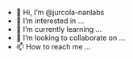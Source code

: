 - 👋 Hi, I’m @jurcola-nanlabs
- 👀 I’m interested in ...
- 🌱 I’m currently learning ...
- 💞️ I’m looking to collaborate on ...
- 📫 How to reach me ...

<!---
jurcola-nanlabs/jurcola-nanlabs is a ✨ special ✨ repository because its `README.md` (this file) appears on your GitHub profile.
You can click the Preview link to take a look at your changes.
--->
